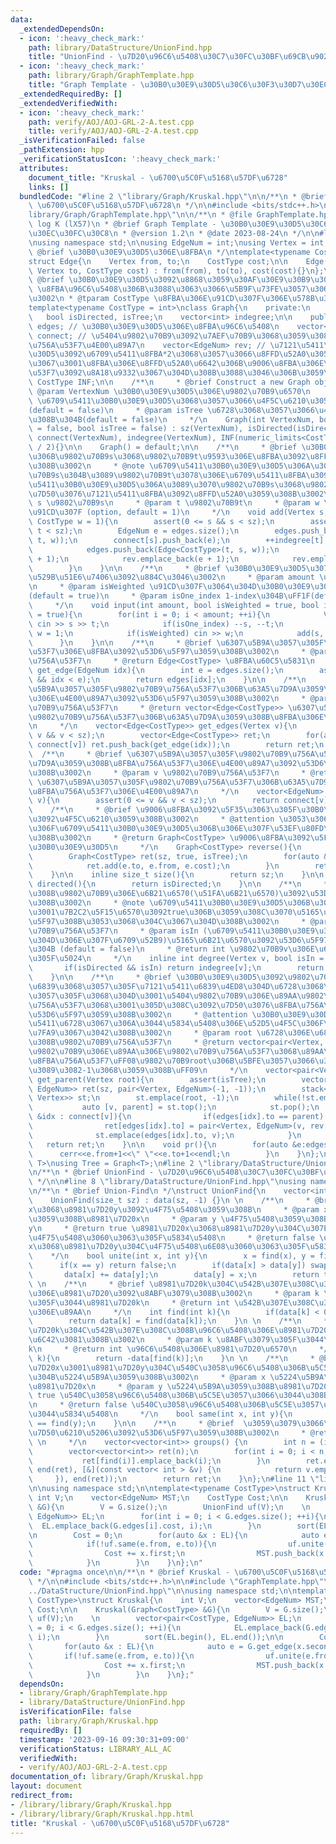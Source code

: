 ```yaml
---
data:
  _extendedDependsOn:
  - icon: ':heavy_check_mark:'
    path: library/DataStructure/UnionFind.hpp
    title: "UnionFind - \u7D20\u96C6\u5408\u30C7\u30FC\u30BF\u69CB\u9020"
  - icon: ':heavy_check_mark:'
    path: library/Graph/GraphTemplate.hpp
    title: "Graph Template - \u30B0\u30E9\u30D5\u30C6\u30F3\u30D7\u30EC\u30FC\u30C8"
  _extendedRequiredBy: []
  _extendedVerifiedWith:
  - icon: ':heavy_check_mark:'
    path: verify/AOJ/AOJ-GRL-2-A.test.cpp
    title: verify/AOJ/AOJ-GRL-2-A.test.cpp
  _isVerificationFailed: false
  _pathExtension: hpp
  _verificationStatusIcon: ':heavy_check_mark:'
  attributes:
    document_title: "Kruskal - \u6700\u5C0F\u5168\u57DF\u6728"
    links: []
  bundledCode: "#line 2 \"library/Graph/Kruskal.hpp\"\n\n/**\n * @brief Kruskal -\
    \ \u6700\u5C0F\u5168\u57DF\u6728\n */\n\n#include <bits/stdc++.h>\n\n#line 2 \"\
    library/Graph/GraphTemplate.hpp\"\n\n/**\n * @file GraphTemplate.hpp\n * @author\
    \ log K (lX57)\n * @brief Graph Template - \u30B0\u30E9\u30D5\u30C6\u30F3\u30D7\
    \u30EC\u30FC\u30C8\n * @version 1.2\n * @date 2023-08-24\n */\n\n#line 12 \"library/Graph/GraphTemplate.hpp\"\
    \nusing namespace std;\n\nusing EdgeNum = int;\nusing Vertex = int;\n\n/**\n *\
    \ @brief \u30B0\u30E9\u30D5\u306E\u8FBA\n */\ntemplate<typename CostType = int>\n\
    struct Edge{\n    Vertex from, to;\n    CostType cost;\n\n    Edge(Vertex from,\
    \ Vertex to, CostType cost) : from(from), to(to), cost(cost){}\n};\n\n/**\n *\
    \ @brief \u30B0\u30E9\u30D5\u3092\u8868\u3059\u30AF\u30E9\u30B9\u3002\n * @note\
    \ \u8FBA\u96C6\u5408\u306B\u3088\u3063\u3066\u5B9F\u73FE\u3057\u3066\u3044\u308B\
    \u3002\n * @tparam CostType \u8FBA\u306E\u91CD\u307F\u306E\u578B\u3002\n */\n\
    template<typename CostType = int>\nclass Graph{\n    private:\n    int sz;\n \
    \   bool isDirected, isTree;\n    vector<int> indegree;\n\n    public:\n    vector<Edge<CostType>>\
    \ edges; // \u30B0\u30E9\u30D5\u306E\u8FBA\u96C6\u5408\n    vector<vector<EdgeNum>>\
    \ connect; // \u5404\u9802\u70B9\u3092\u7AEF\u70B9\u3068\u3059\u308B\u8FBA\u306E\
    \u756A\u53F7\u4E00\u89A7\n    vector<EdgeNum> rev; // \u7121\u5411\u30B0\u30E9\
    \u30D5\u3092\u6709\u5411\u8FBA*2\u3068\u3057\u3066\u8FFD\u52A0\u3059\u308B\u306E\
    \u3067\u3001\u8FBA\u306E\u8FFD\u52A0\u6642\u306B\u9006\u8FBA\u306E\u8FBA\u756A\
    \u53F7\u3092\u8A18\u9332\u3067\u304D\u308B\u3088\u3046\u306B\u3059\u308B\n   \
    \ CostType INF;\n\n    /**\n     * @brief Construct a new Graph object\n     *\
    \ @param VertexNum \u30B0\u30E9\u30D5\u306E\u9802\u70B9\u6570\n     * @param isDirected\
    \ \u6709\u5411\u30B0\u30E9\u30D5\u3068\u3057\u3066\u4F5C\u6210\u3059\u308B\u304B\
    (default = false)\n     * @param isTree \u6728\u3068\u3057\u3066\u4F5C\u6210\u3059\
    \u308B\u304B(default = false)\n     */\n    Graph(int VertexNum, bool isDirected\
    \ = false, bool isTree = false) : sz(VertexNum), isDirected(isDirected), isTree(isTree),\
    \ connect(VertexNum), indegree(VertexNum), INF(numeric_limits<CostType>::max()\
    \ / 2){}\n\n    Graph() = default;\n\n    /**\n     * @brief \u30B0\u30E9\u30D5\
    \u306B\u9802\u70B9s\u3068\u9802\u70B9t\u9593\u306E\u8FBA\u3092\u8FFD\u52A0\u3059\
    \u308B\u3002\n     * @note \u6709\u5411\u30B0\u30E9\u30D5\u306A\u3089\u3070\u9802\
    \u70B9s\u304B\u3089\u9802\u70B9t\u3078\u306E\u6709\u5411\u8FBA\u3092\u3001\u7121\
    \u5411\u30B0\u30E9\u30D5\u306A\u3089\u3070\u9802\u70B9s\u3068\u9802\u70B9t\u3092\
    \u7D50\u3076\u7121\u5411\u8FBA\u3092\u8FFD\u52A0\u3059\u308B\u3002\n     * @param\
    \ s \u9802\u70B9s\n     * @param t \u9802\u70B9t\n     * @param w \u8FBA\u306E\
    \u91CD\u307F (option, default = 1)\n     */\n    void add(Vertex s, Vertex t,\
    \ CostType w = 1){\n        assert(0 <= s && s < sz);\n        assert(0 <= t &&\
    \ t < sz);\n        EdgeNum e = edges.size();\n        edges.push_back(Edge<CostType>(s,\
    \ t, w));\n        connect[s].push_back(e);\n        ++indegree[t];\n        if(!isDirected){\n\
    \            edges.push_back(Edge<CostType>(t, s, w));\n            connect[t].push_back(e\
    \ + 1);\n            rev.emplace_back(e + 1);\n            rev.emplace_back(e);\n\
    \        }\n    }\n\n    /**\n     * @brief \u30B0\u30E9\u30D5\u3078\u306E\u5165\
    \u529B\u51E6\u7406\u3092\u884C\u3046\u3002\n     * @param amount \u8FBA\u306E\u6570\
    \n     * @param isWeighted \u91CD\u307F\u3064\u304D\u30B0\u30E9\u30D5\u304B\uFF1F\
    (default = true)\n     * @param isOne_index 1-index\u304B\uFF1F(default = true)\n\
    \     */\n    void input(int amount, bool isWeighted = true, bool isOne_index\
    \ = true){\n        for(int i = 0; i < amount; ++i){\n            Vertex s, t;\
    \ cin >> s >> t;\n            if(isOne_index) --s, --t;\n            CostType\
    \ w = 1;\n            if(isWeighted) cin >> w;\n            add(s, t, w);\n  \
    \      }\n    }\n\n    /**\n     * @brief \u6307\u5B9A\u3057\u305F\u8FBA\u756A\
    \u53F7\u306E\u8FBA\u3092\u53D6\u5F97\u3059\u308B\u3002\n     * @param idx \u8FBA\
    \u756A\u53F7\n     * @return Edge<CostType> \u8FBA\u60C5\u5831\n     */\n    Edge<CostType>\
    \ get_edge(EdgeNum idx){\n        int e = edges.size();\n        assert(0 <= idx\
    \ && idx < e);\n        return edges[idx];\n    }\n\n    /**\n     * @brief \u6307\
    \u5B9A\u3057\u305F\u9802\u70B9\u756A\u53F7\u306B\u63A5\u7D9A\u3059\u308B\u8FBA\
    \u306E\u4E00\u89A7\u3092\u53D6\u5F97\u3059\u308B\u3002\n     * @param v \u9802\
    \u70B9\u756A\u53F7\n     * @return vector<Edge<CostType>> \u6307\u5B9A\u3057\u305F\
    \u9802\u70B9\u756A\u53F7\u306B\u63A5\u7D9A\u3059\u308B\u8FBA\u306E\u4E00\u89A7\
    \n     */\n    vector<Edge<CostType>> get_edges(Vertex v){\n        assert(0 <=\
    \ v && v < sz);\n        vector<Edge<CostType>> ret;\n        for(auto &idx :\
    \ connect[v]) ret.push_back(get_edge(idx));\n        return ret;\n    }\n\n  \
    \  /**\n     * @brief \u6307\u5B9A\u3057\u305F\u9802\u70B9\u756A\u53F7\u306B\u63A5\
    \u7D9A\u3059\u308B\u8FBA\u756A\u53F7\u306E\u4E00\u89A7\u3092\u53D6\u5F97\u3059\
    \u308B\u3002\n     * @param v \u9802\u70B9\u756A\u53F7\n     * @return vector<EdgeNum>\
    \ \u6307\u5B9A\u3057\u305F\u9802\u70B9\u756A\u53F7\u306B\u63A5\u7D9A\u3059\u308B\
    \u8FBA\u756A\u53F7\u306E\u4E00\u89A7\n     */\n    vector<EdgeNum> get_list(Vertex\
    \ v){\n        assert(0 <= v && v < sz);\n        return connect[v];\n    }\n\n\
    \    /**\n     * @brief \u9006\u8FBA\u3092\u5F35\u3063\u305F\u30B0\u30E9\u30D5\
    \u3092\u4F5C\u6210\u3059\u308B\u3002\n     * @attention \u3053\u306E\u64CD\u4F5C\
    \u306F\u6709\u5411\u30B0\u30E9\u30D5\u306B\u306E\u307F\u53EF\u80FD\u3067\u3042\
    \u308B\u3002\n     * @return Graph<CostType> \u9006\u8FBA\u3092\u5F35\u3063\u305F\
    \u30B0\u30E9\u30D5\n     */\n    Graph<CostType> reverse(){\n        assert(isDirected);\n\
    \        Graph<CostType> ret(sz, true, isTree);\n        for(auto &e : edges){\n\
    \            ret.add(e.to, e.from, e.cost);\n        }\n        return ret;\n\
    \    }\n\n    inline size_t size(){\n        return sz;\n    }\n\n    inline bool\
    \ directed(){\n        return isDirected;\n    }\n\n    /**\n     * @brief \u3042\
    \u308B\u9802\u70B9\u306E\u6B21\u6570(\u51FA\u6B21\u6570)\u3092\u53D6\u5F97\u3059\
    \u308B\u3002\n     * @note \u6709\u5411\u30B0\u30E9\u30D5\u306B\u304A\u3044\u3066\
    \u3001\u7B2C2\u5F15\u6570\u3092true\u306B\u3059\u308C\u3070\u5165\u6B21\u6570\u3092\
    \u5F97\u308B\u3053\u3068\u304C\u3067\u304D\u308B\u3002\n     * @param v \u9802\
    \u70B9\u756A\u53F7\n     * @param isIn (\u6709\u5411\u30B0\u30E9\u30D5\u306E\u3068\
    \u304D\u306E\u307F\u6709\u52B9)\u5165\u6B21\u6570\u3092\u53D6\u5F97\u3059\u308B\
    \u304B (default = false)\n     * @return int \u9802\u70B9v\u306E\u6307\u5B9A\u3057\
    \u305F\u5024\n     */\n    inline int degree(Vertex v, bool isIn = false){\n \
    \       if(isDirected && isIn) return indegree[v];\n        return (int)connect[v].size();\n\
    \    }\n\n    /**\n     * @brief \u30B0\u30E9\u30D5\u3092\u9802\u70B9root\u3092\
    \u6839\u3068\u3057\u305F\u7121\u5411\u6839\u4ED8\u304D\u6728\u3068\u307F\u306A\
    \u3057\u305F\u3068\u304D\u3001\u5404\u9802\u70B9\u306E\u89AA\u9802\u70B9\u306E\
    \u756A\u53F7\u3068\u3001\u305D\u308C\u3092\u7D50\u3076\u8FBA\u756A\u53F7\u3092\
    \u53D6\u5F97\u3059\u308B\u3002\n     * @attention \u30B0\u30E9\u30D5\u304C\u7121\
    \u5411\u6728\u3067\u306A\u3044\u5834\u5408\u306E\u52D5\u4F5C\u306F\u672A\u5B9A\
    \u7FA9\u3067\u3042\u308B\u3002\n     * @param root \u6728\u306E\u6839\u3068\u3059\
    \u308B\u9802\u70B9\u756A\u53F7\n     * @return vector<pair<Vertex, EdgeNum>> \u5404\
    \u9802\u70B9\u306E\u89AA\u306E\u9802\u70B9\u756A\u53F7\u3068\u89AA\u3078\u306E\
    \u8FBA\u756A\u53F7\uFF08\u9802\u70B9root\u306B\u5BFE\u3057\u3066\u306F\u3069\u3061\
    \u3089\u3082-1\u3068\u3059\u308B\uFF09\n     */\n    vector<pair<Vertex, EdgeNum>>\
    \ get_parent(Vertex root){\n        assert(isTree);\n        vector<pair<Vertex,\
    \ EdgeNum>> ret(sz, pair<Vertex, EdgeNum>(-1, -1));\n        stack<pair<Vertex,\
    \ Vertex>> st;\n        st.emplace(root, -1);\n        while(!st.empty()){\n \
    \           auto [v, parent] = st.top();\n            st.pop();\n            for(auto\
    \ &idx : connect[v]){\n                if(edges[idx].to == parent) continue;\n\
    \                ret[edges[idx].to] = pair<Vertex, EdgeNum>(v, rev[idx]);\n  \
    \              st.emplace(edges[idx].to, v);\n            }\n        }\n     \
    \   return ret;\n    }\n\n    void pr(){\n        for(auto &e:edges){\n      \
    \      cerr<<e.from+1<<\" \"<<e.to+1<<endl;\n        }\n    }\n};\n\ntemplate<typename\
    \ T>\nusing Tree = Graph<T>;\n#line 2 \"library/DataStructure/UnionFind.hpp\"\n\
    \n/**\n * @brief UnionFind - \u7D20\u96C6\u5408\u30C7\u30FC\u30BF\u69CB\u9020\n\
    \ */\n\n#line 8 \"library/DataStructure/UnionFind.hpp\"\nusing namespace std;\n\
    \n/**\n * @brief Union-Find\n */\nstruct UnionFind{\n    vector<int> data;\n \n\
    \    UnionFind(size_t sz) : data(sz, -1) {}\n \n    /**\n     * @brief \u8981\u7D20\
    x\u3068\u8981\u7D20y\u3092\u4F75\u5408\u3059\u308B\n     * @param x \u4F75\u5408\
    \u3059\u308B\u8981\u7D20x\n     * @param y \u4F75\u5408\u3059\u308B\u8981\u7D20\
    y\n     * @return true \u8981\u7D20x\u3068\u8981\u7D20y\u304C\u307E\u3060\u672A\
    \u4F75\u5408\u3060\u3063\u305F\u5834\u5408\n     * @return false \u8981\u7D20\
    x\u3068\u8981\u7D20y\u304C\u4F75\u5408\u6E08\u3060\u3063\u305F\u5834\u5408\n \
    \    */\n    bool unite(int x, int y){\n        x = find(x), y = find(y);\n  \
    \      if(x == y) return false;\n        if(data[x] > data[y]) swap(x, y);\n \
    \       data[x] += data[y];\n        data[y] = x;\n        return true;\n    }\n\
    \ \n    /**\n     * @brief \u8981\u7D20k\u304C\u542B\u307E\u308C\u308B\u96C6\u5408\
    \u306E\u8981\u7D20\u3092\u8ABF\u3079\u308B\u3002\n     * @param k \u8ABF\u3079\
    \u305F\u3044\u8981\u7D20k\n     * @return int \u542B\u307E\u308C\u308B\u96C6\u5408\
    \u306E\u89AA\n     */\n    int find(int k){\n        if(data[k] < 0) return (k);\n\
    \        return data[k] = find(data[k]);\n    }\n \n    /**\n     * @brief \u8981\
    \u7D20k\u304C\u542B\u307E\u308C\u308B\u96C6\u5408\u306E\u8981\u7D20\u6570\u3092\
    \u6C42\u3081\u308B\u3002\n     * @param k \u8ABF\u3079\u305F\u3044\u8981\u7D20\
    k\n     * @return int \u96C6\u5408\u306E\u8981\u7D20\u6570\n     */\n    int size(int\
    \ k){\n        return -data[find(k)];\n    }\n \n    /**\n     * @brief \u8981\
    \u7D20x\u3001\u8981\u7D20y\u304C\u540C\u3058\u96C6\u5408\u306B\u5C5E\u3059\u308B\
    \u304B\u5224\u5B9A\u3059\u308B\u3002\n     * @param x \u5224\u5B9A\u3059\u308B\
    \u8981\u7D20x\n     * @param y \u5224\u5B9A\u3059\u308B\u8981\u7D20y\n     * @return\
    \ true \u540C\u3058\u96C6\u5408\u306B\u5C5E\u3057\u3066\u3044\u308B\u5834\u5408\
    \n     * @return false \u540C\u3058\u96C6\u5408\u306B\u5C5E\u3057\u3066\u3044\u306A\
    \u3044\u5834\u5408\n     */\n    bool same(int x, int y){\n        return find(x)\
    \ == find(y);\n    }\n\n    /**\n     * @brief  \u3059\u3079\u3066\u306E\u9023\
    \u7D50\u6210\u5206\u3092\u53D6\u5F97\u3059\u308B\u3002\n     * @retval vector<vector<int>>\
    \ \n     */\n    vector<vector<int>> groups() {\n        int n = (int) data.size();\n\
    \        vector<vector<int>> ret(n);\n        for(int i = 0; i < n; i++) {\n \
    \           ret[find(i)].emplace_back(i);\n        }\n        ret.erase(remove_if(begin(ret),\
    \ end(ret), [&](const vector< int > &v) {\n            return v.empty();\n   \
    \     }), end(ret));\n        return ret;\n    }\n};\n#line 11 \"library/Graph/Kruskal.hpp\"\
    \n\nusing namespace std;\n\ntemplate<typename CostType>\nstruct Kruskal{\n   \
    \ int V;\n    vector<EdgeNum> MST;\n    CostType Cost;\n\n    Kruskal(Graph<CostType>\
    \ &G){\n        V = G.size();\n        UnionFind uf(V);\n    \n        vector<pair<CostType,\
    \ EdgeNum>> EL;\n        for(int i = 0; i < G.edges.size(); ++i){\n          \
    \  EL.emplace_back(G.edges[i].cost, i);\n        }\n        sort(EL.begin(), EL.end());\n\
    \n        Cost = 0;\n        for(auto &x : EL){\n            auto e = G.get_edge(x.second);\n\
    \            if(!uf.same(e.from, e.to)){\n                uf.unite(e.from, e.to);\n\
    \                Cost += x.first;\n                MST.push_back(x.second);\n\
    \            }\n        }\n    }\n};\n"
  code: "#pragma once\n\n/**\n * @brief Kruskal - \u6700\u5C0F\u5168\u57DF\u6728\n\
    \ */\n\n#include <bits/stdc++.h>\n\n#include \"GraphTemplate.hpp\"\n#include \"\
    ../DataStructure/UnionFind.hpp\"\n\nusing namespace std;\n\ntemplate<typename\
    \ CostType>\nstruct Kruskal{\n    int V;\n    vector<EdgeNum> MST;\n    CostType\
    \ Cost;\n\n    Kruskal(Graph<CostType> &G){\n        V = G.size();\n        UnionFind\
    \ uf(V);\n    \n        vector<pair<CostType, EdgeNum>> EL;\n        for(int i\
    \ = 0; i < G.edges.size(); ++i){\n            EL.emplace_back(G.edges[i].cost,\
    \ i);\n        }\n        sort(EL.begin(), EL.end());\n\n        Cost = 0;\n \
    \       for(auto &x : EL){\n            auto e = G.get_edge(x.second);\n     \
    \       if(!uf.same(e.from, e.to)){\n                uf.unite(e.from, e.to);\n\
    \                Cost += x.first;\n                MST.push_back(x.second);\n\
    \            }\n        }\n    }\n};"
  dependsOn:
  - library/Graph/GraphTemplate.hpp
  - library/DataStructure/UnionFind.hpp
  isVerificationFile: false
  path: library/Graph/Kruskal.hpp
  requiredBy: []
  timestamp: '2023-09-16 09:30:31+09:00'
  verificationStatus: LIBRARY_ALL_AC
  verifiedWith:
  - verify/AOJ/AOJ-GRL-2-A.test.cpp
documentation_of: library/Graph/Kruskal.hpp
layout: document
redirect_from:
- /library/library/Graph/Kruskal.hpp
- /library/library/Graph/Kruskal.hpp.html
title: "Kruskal - \u6700\u5C0F\u5168\u57DF\u6728"
---
```

